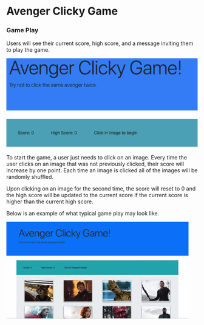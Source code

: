 # Avenger Clicky Game

### Game Play

Users will see their current score, high score, and a message inviting them to play the game. 

![Welcome](./react-game/public/score.png)

To start the game, a user just needs to click on an image. Every time the user clicks on an image that was not previously clicked, their score will increase by one point. Each time an image is clicked all of the images will be randomly shuffled. 

Upon clicking on an image for the second time, the score will reset to 0 and the high score will be updated to the current score if the current score is higher than the current high score. 

Below is an example of what typical game play may look like.


![Gameplay](./react-game/public/gameplay.gif)